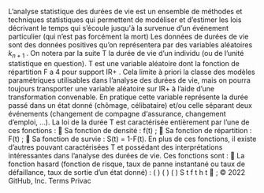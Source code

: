 L’analyse statistique des durées de vie est un ensemble de méthodes et techniques
statistiques qui permettent de modéliser et d’estimer les lois décrivant le temps qui s’écoule
jusqu'à la survenue d’un événement particulier (qui n’est pas forcément la mort)
Les données de durées de vie sont des données positives qu’on représentera par des
variables aléatoires $k_{n+1}$
. On notera par la suite T la durée de vie d’un individu (ou de
l’unité statistique en question). T est une variable aléatoire dont la fonction de répartition F a 
4
pour support IR+
. Cela limite à priori la classe des modèles paramétriques utilisables dans
l’analyse des durées de vie, mais on pourra toujours transporter une variable aléatoire sur IR+
à l’aide d’une transformation convenable. En pratique cette variable représente la durée passé
dans un état donné (chômage, célibataire) et/ou celle séparant deux événements (changement
de compagne d‘assurance, changement d’emploi, …).
 La loi de la durée T est caractérisée entièrement par l’une de ces fonctions :
 Sa fonction de densité : f(t) ;
 Sa fonction de répartition : F(t) ;
 Sa fonction de survie : S(t) = 1-F(t).
En plus de ces fonctions, il existe d’autres pouvant caractérisées T et possédant des
interprétations intéressantes dans l’analyse des durées de vie. Ces fonctions sont :
 La fonction hasard (fonction de risque, taux de panne instantané ou taux de défaillance,
taux de sortie d’un état donné) :
( )
( )
( )
S t
f t
h t  ; 
© 2022 GitHub, Inc.
Terms
Privac
